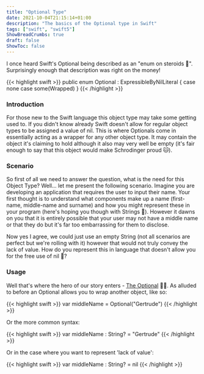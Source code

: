 ```yaml
---
title: "Optional Type"
date: 2021-10-04T21:15:14+01:00
description: "The basics of the Optional type in Swift"
tags: ["swift", "swift5"]
ShowBreadCrumbs: true
draft: false
ShowToc: false
---
```


I once heard Swift's Optional being described as an "enum on steroids 💪". Surprisingly enough that description was right on the money!

{{< highlight swift >}}
public enum Optional<Wrapped> : ExpressibleByNilLiteral {
    case none
    case some(Wrapped)
}
{{< /highlight >}}

### Introduction 

For those new to the Swift language this object type may take some getting used to. If you didn't know already Swift doesn't allow for regular object types to be assigned a value of nil. This is where Optionals come in essentially acting as a wrapper for any other object type. It may contain the object it's claiming to hold although it also may very well be empty (it's fair enough to say that this object would make Schrodinger proud 🐱). 

### Scenario

So first of all we need to answer the question, what is the need for this Object Type? Well... let me present the following scenario. Imagine you are developing an application that requires the user to input their name. Your first thought is to understand what components make up a name (first-name, middle-name and surname) and how you might represent these in your program (here's hoping you though with Strings 🤞). However it dawns on you that it is entirely possible that your user may not have a middle name or that they do but it's far too embarrassing for them to disclose. 

Now yes I agree, we could just use an empty String (not all scenarios are perfect but we're rolling with it) however that would not truly convey the lack of value. How do you represent this in language that doesn't allow you for the free use of nil 🤨? 

### Usage

Well that's where the hero of our story enters - [The Optional](https://www.youtube.com/watch?v=A_HjMIjzyMU) 🦸‍♂️. As alluded to before an Optional allows you to wrap another object, like so: 

{{< highlight swift >}}
var middleName = Optional("Gertrude")
{{< /highlight >}}

Or the more common syntax: 

{{< highlight swift >}}
var middleName : String? = "Gertrude"
{{< /highlight >}}

Or in the case where you want to represent 'lack of value':

{{< highlight swift >}}
var middleName : String? = nil
{{< /highlight >}}